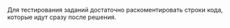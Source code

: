 Для тестирования заданий достаточно раскоментировать строки кода, которые идут сразу после решения.
